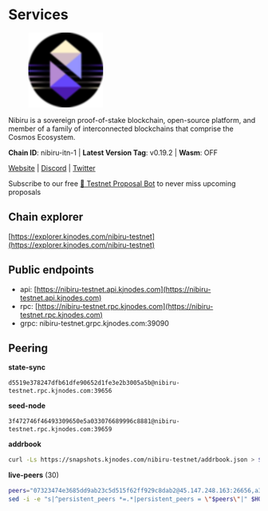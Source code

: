 # Services

<figure><img src="https://raw.githubusercontent.com/kj89/cosmos-images/main/logos/nibiru.png" width="150" alt=""><figcaption></figcaption></figure>

Nibiru is a sovereign proof-of-stake blockchain, open-source platform,  and member of a family of interconnected blockchains that comprise the Cosmos Ecosystem.

**Chain ID**: nibiru-itn-1 | **Latest Version Tag**: v0.19.2 | **Wasm**: OFF

[Website](https://nibiru.fi) | [Discord](https://discord.gg/nibiru) | [Twitter](https://twitter.com/NibiruChain)



Subscribe to our free [🤖 Testnet Proposal Bot](https://t.me/kjnodes_testnet_proposal_bot) to never miss upcoming proposals


## Chain explorer
[https://explorer.kjnodes.com/nibiru-testnet](https://explorer.kjnodes.com/nibiru-testnet)

## Public endpoints

* api: [https://nibiru-testnet.api.kjnodes.com](https://nibiru-testnet.api.kjnodes.com)
* rpc: [https://nibiru-testnet.rpc.kjnodes.com](https://nibiru-testnet.rpc.kjnodes.com)
* grpc: nibiru-testnet.grpc.kjnodes.com:39090

## Peering

**state-sync**

```text
d5519e378247dfb61dfe90652d1fe3e2b3005a5b@nibiru-testnet.rpc.kjnodes.com:39656
```

**seed-node**

```text
3f472746f46493309650e5a033076689996c8881@nibiru-testnet.rpc.kjnodes.com:39659
```

**addrbook**
```bash
curl -Ls https://snapshots.kjnodes.com/nibiru-testnet/addrbook.json > $HOME/.nibid/config/addrbook.json
```

**live-peers** (30)
```bash
peers="07323474e3685dd9ab23c5d515f62ff929c8dab2@45.147.248.163:26656,a3de1f505133b416a47f546b4d4ccbdc442a891b@84.46.251.68:26656,766f17b24c11b5eac20cf938f619bc2e43331988@38.242.229.238:26656,8f1a0ff0ca489e1914b032d3f71d9f374187e663@95.217.176.8:26656,bbd9f5419400b8c66b697997945bc7707371e72e@38.242.246.225:26656,26817f6701a7d26ff286533c9fabc3d111ab0cde@149.102.136.186:26656,dfa4419a3d877a9f03f5a73406941fbf2860c6e2@45.140.185.102:26656,cd346200ae861c91da0f90a7a482dc37d09de9a1@185.169.252.139:39656,58a701bc38109860c478e9f5ae5cf6d906190f09@38.242.226.90:26656,d8bc4b3853681bb7012090cb92608d2d5ffb5cfc@38.242.217.41:26656,8279e11d79bb4d5ee3595893a546123423e48b6a@109.123.246.138:26656,39404bc42032805fd570a442918ba65ec4a2ab9e@194.163.171.52:26656,c1ac82cc535c4d260ad074a9f13502cacff415e8@161.97.110.188:26656,687b5fe8f8cf790c79d12dbb40429b91c6f56472@134.209.30.104:26656,7c48ce655af9132d2313e4782904cbb4d204018a@34.28.196.138:39656,b9da17f4f6ae0acd79608006adf04f2929f3cdf4@149.102.136.187:26656,4f357c0ad0eb29ab843577a0d12e15f279899cf4@38.242.226.77:26656,b0c3f66738fb5b2006f8d2ff99ed5a27c1cfc551@84.21.171.146:26656,104a00413d0fc7ec208c810c50d49932da355bd5@129.226.159.141:26656,fae0087a4b4a4692b8e358d7d8cbce75864a7a03@62.171.174.247:26656,39ce82b6613c327f2bbc4cedc3a25dbf0bf8094e@38.242.252.137:26656,e0eeb7517c902ff3ae66acc7383e67b57b572977@38.242.206.117:26656,1587dd54b6e1f373ccf61401980816fbd7f7e43a@35.232.147.245:26656,05e99bc295a8318ed7e17b8ac91ac4c1a7be8ca4@38.242.246.190:26656,e068c7e733952e5f10615e1cfba4608a800e4c8c@31.220.93.228:26656,b2a97fa486a00f935753cc406804128170986ef9@38.242.247.232:26656,1c73c34fc319d2944e39442ce93aec707f7f52ef@38.242.242.76:26656,514a6eef19f405d6cb27642d5a93771f2baa460c@194.233.94.138:26656,785ffb99f8724319d44254cbb47b3428aaaa25a5@38.242.236.134:26656,d5519e378247dfb61dfe90652d1fe3e2b3005a5b@65.109.68.190:39656"
sed -i -e "s|^persistent_peers *=.*|persistent_peers = \"$peers\"|" $HOME/.nibid/config/config.toml
```
